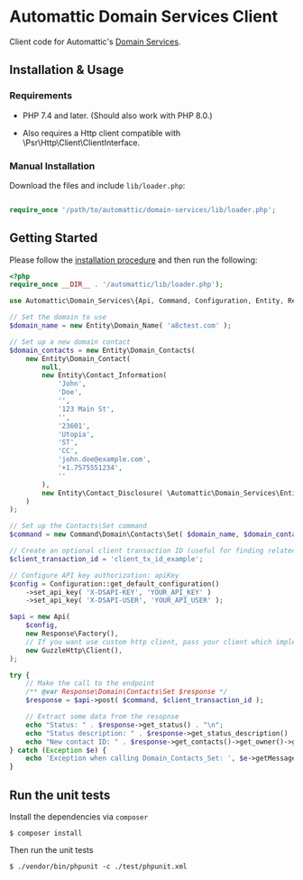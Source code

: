 # Automattic Domain Services Client

Client code for Automattic's [Domain Services](https://github.com/Automattic/domain-services-api).

## Installation & Usage

### Requirements

- PHP 7.4 and later.
  (Should also work with PHP 8.0.)

- Also requires a Http client compatible with \Psr\Http\Client\ClientInterface.

### Manual Installation

Download the files and include `lib/loader.php`:

```php

require_once '/path/to/automattic/domain-services/lib/loader.php';
```

## Getting Started

Please follow the [installation procedure](#installation--usage) and then run the following:

```php
<?php
require_once __DIR__ . '/automattic/lib/loader.php');

use Automattic\Domain_Services\{Api, Command, Configuration, Entity, Response};

// Set the domain to use
$domain_name = new Entity\Domain_Name( 'a8ctest.com' );

// Set up a new domain contact
$domain_contacts = new Entity\Domain_Contacts(
	new Entity\Domain_Contact(
		null,
		new Entity\Contact_Information(
			'John',
			'Doe',
			'',
			'123 Main St',
			'',
			'23601',
			'Utopia',
			'ST',
			'CC',
			'john.doe@example.com',
			'+1.7575551234',
			''
		),
		new Entity\Contact_Disclosure( \Automattic\Domain_Services\Entity\Contact_Disclosure::NONE )
	)
);

// Set up the Contacts\Set command
$command = new Command\Domain\Contacts\Set( $domain_name, $domain_contacts );

// Create an optional client transaction ID (useful for finding related log entries)
$client_transaction_id = 'client_tx_id_example';

// Configure API key authorization: apiKey
$config = Configuration::get_default_configuration()
	->set_api_key( 'X-DSAPI-KEY', 'YOUR_API_KEY' )
	->set_api_key( 'X-DSAPI-USER', 'YOUR_API_USER' );

$api = new Api(
	$config,
	new Response\Factory(),
	// If you want use custom http client, pass your client which implements `\Psr\Http\Client\ClientInterface`.
	new GuzzleHttp\Client(),
);

try {
	// Make the call to the endpoint
	/** @var Response\Domain\Contacts\Set $response */
	$response = $api->post( $command, $client_transaction_id );

	// Extract some data from the resopnse
	echo "Status: " . $response->get_status() . "\n";
	echo "Status description: " . $response->get_status_description() . "\n";
	echo "New contact ID: " . $response->get_contacts()->get_owner()->get_contact_id()->get_provider_contact_id() . "\n";
} catch (Exception $e) {
	echo 'Exception when calling Domain_Contacts_Set: ', $e->getMessage(), PHP_EOL;
}
```

## Run the unit tests

Install the dependencies via `composer`

```shell
$ composer install
```

Then run the unit tests

```shell
$ ./vendor/bin/phpunit -c ./test/phpunit.xml
```
